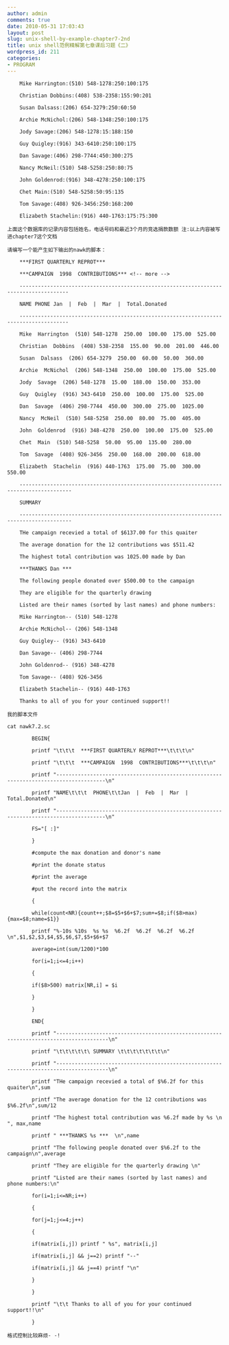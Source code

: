 ```yaml
---
author: admin
comments: true
date: 2010-05-31 17:03:43
layout: post
slug: unix-shell-by-example-chapter7-2nd
title: unix shell范例精解第七章课后习题《二》
wordpress_id: 211
categories:
- PROGRAM
---
```


		Mike Harrington:(510) 548-1278:250:100:175

		Christian Dobbins:(408) 538-2358:155:90:201

		Susan Dalsass:(206) 654-3279:250:60:50

		Archie McNichol:(206) 548-1348:250:100:175

		Jody Savage:(206) 548-1278:15:188:150

		Guy Quigley:(916) 343-6410:250:100:175

		Dan Savage:(406) 298-7744:450:300:275

		Nancy McNeil:(510) 548-5258:250:80:75

		John Goldenrod:(916) 348-4278:250:100:175

		Chet Main:(510) 548-5258:50:95:135

		Tom Savage:(408) 926-3456:250:168:200

		Elizabeth Stachelin:(916) 440-1763:175:75:300

	上面这个数据库的记录内容包括姓名，电话号码和最近3个月的竞选捐款数额 注:以上内容被写进chapter7这个文档

	请编写一个能产生如下输出的nawk的脚本：

		***FIRST QUARTERLY REPROT*** 

		***CAMPAIGN  1998  CONTRIBUTIONS*** <!-- more -->

		--------------------------------------------------------------------------------------

		NAME PHONE Jan  |  Feb  |  Mar  |  Total.Donated

		--------------------------------------------------------------------------------------

		Mike  Harrington  (510) 548-1278  250.00  100.00  175.00  525.00

		Christian  Dobbins  (408) 538-2358  155.00  90.00  201.00  446.00

		Susan  Dalsass  (206) 654-3279  250.00  60.00  50.00  360.00

		Archie  McNichol  (206) 548-1348  250.00  100.00  175.00  525.00

		Jody  Savage  (206) 548-1278  15.00  188.00  150.00  353.00

		Guy  Quigley  (916) 343-6410  250.00  100.00  175.00  525.00

		Dan  Savage  (406) 298-7744  450.00  300.00  275.00  1025.00

		Nancy  McNeil  (510) 548-5258  250.00  80.00  75.00  405.00

		John  Goldenrod  (916) 348-4278  250.00  100.00  175.00  525.00

		Chet  Main  (510) 548-5258  50.00  95.00  135.00  280.00

		Tom  Savage  (408) 926-3456  250.00  168.00  200.00  618.00

		Elizabeth  Stachelin  (916) 440-1763  175.00  75.00  300.00  550.00

		---------------------------------------------------------------------------------------

		SUMMARY  

		---------------------------------------------------------------------------------------

		THe campaign recevied a total of $6137.00 for this quaiter

		The average donation for the 12 contributions was $511.42

		The highest total contribution was 1025.00 made by Dan

		***THANKS Dan ***

		The following people donated over $500.00 to the campaign

		They are eligible for the quarterly drawing

		Listed are their names (sorted by last names) and phone numbers:

		Mike Harrington-- (510) 548-1278

		Archie McNichol-- (206) 548-1348

		Guy Quigley-- (916) 343-6410

		Dan Savage-- (406) 298-7744

		John Goldenrod-- (916) 348-4278

		Tom Savage-- (408) 926-3456

		Elizabeth Stachelin-- (916) 440-1763

		Thanks to all of you for your continued support!!

	我的脚本文件

	cat nawk7.2.sc

> 
		
> 
> 
			BEGIN{
		
> 
> 
		
> 
> 
			printf "\t\t\t  ***FIRST QUARTERLY REPROT***\t\t\t\n"
		
> 
> 
		
> 
> 
			printf "\t\t\t  ***CAMPAIGN  1998  CONTRIBUTIONS***\t\t\t\n"
		
> 
> 
		
> 
> 
			printf "--------------------------------------------------------------------------------------\n"
		
> 
> 
		
> 
> 
			printf "NAME\t\t\t  PHONE\t\tJan  |  Feb  |  Mar  |  Total.Donated\n"
		
> 
> 
		
> 
> 
			printf "--------------------------------------------------------------------------------------\n"
		
> 
> 
		
> 
> 
			FS="[ :]"
		
> 
> 
		
> 
> 
			}
		
> 
> 
		
> 
> 
			#compute the max donation and donor's name
		
> 
> 
		
> 
> 
			#print the donate status
		
> 
> 
		
> 
> 
			#print the average
		
> 
> 
		
> 
> 
			#put the record into the matrix
		
> 
> 
		
> 
> 
			{ 
		
> 
> 
		
> 
> 
			while(count<NR){count++;$8=$5+$6+$7;sum+=$8;if($8>max){max=$8;name=$1}}
		
> 
> 
		
> 
> 
			printf "%-10s %10s  %s %s  %6.2f  %6.2f  %6.2f  %6.2f \n",$1,$2,$3,$4,$5,$6,$7,$5+$6+$7
		
> 
> 
		
> 
> 
			average=int(sum/1200)*100
		
> 
> 
		
> 
> 
			for(i=1;i<=4;i++)
		
> 
> 
		
> 
> 
			{
		
> 
> 
		
> 
> 
			if($8>500) matrix[NR,i] = $i
		
> 
> 
		
> 
> 
			}
		
> 
> 
		
> 
> 
			}
		
> 
> 
		
> 
> 
			END{
		
> 
> 
		
> 
> 
			printf "---------------------------------------------------------------------------------------\n"
		
> 
> 
		
> 
> 
			printf "\t\t\t\t\t\ SUMMARY \t\t\t\t\t\t\t\n"
		
> 
> 
		
> 
> 
			printf "---------------------------------------------------------------------------------------\n"
		
> 
> 
		
> 
> 
			printf "THe campaign recevied a total of $%6.2f for this quaiter\n",sum
		
> 
> 
		
> 
> 
			printf "The average donation for the 12 contributions was $%6.2f\n",sum/12 
		
> 
> 
		
> 
> 
			printf "The highest total contribution was %6.2f made by %s \n ", max,name
		
> 
> 
		
> 
> 
			printf " ***THANKS %s ***  \n",name
		
> 
> 
		
> 
> 
			printf "The following people donated over $%6.2f to the campaign\n",average
		
> 
> 
		
> 
> 
			printf "They are eligible for the quarterly drawing \n"
		
> 
> 
		
> 
> 
			printf "Listed are their names (sorted by last names) and phone numbers:\n"
		
> 
> 
		
> 
> 
			for(i=1;i<=NR;i++)
		
> 
> 
		
> 
> 
			{
		
> 
> 
		
> 
> 
			for(j=1;j<=4;j++)
		
> 
> 
		
> 
> 
			{
		
> 
> 
		
> 
> 
			if(matrix[i,j]) printf " %s", matrix[i,j]
		
> 
> 
		
> 
> 
			if(matrix[i,j] && j==2) printf "--"
		
> 
> 
		
> 
> 
			if(matrix[i,j] && j==4) printf "\n"
		
> 
> 
		
> 
> 
			}
		
> 
> 
		
> 
> 
			}
		
> 
> 
		
> 
> 
			printf "\t\t Thanks to all of you for your continued support!!\n"
		
> 
> 
		
> 
> 
			}
		
> 
> 

	格式控制比较麻烦- -!

